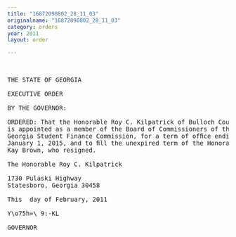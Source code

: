 ```yaml
---
title: "16872090802_28_11_03"
originalname: "16872090802_28_11_03"
category: orders
year: 2011
layout: order

---
```

<pre>
 

THE STATE OF GEORGIA

EXECUTIVE ORDER

BY THE GOVERNOR:

ORDERED: That the Honorable Roy C. Kilpatrick of Bulloch County, Georgia,
is appointed as a member of the Board of Commissioners of the
Georgia Student Finance Commission, for a term of ofﬁce ending
January 1, 2015, and to ﬁll the unexpired term of the Honorable
Kay Brown, who resigned.

The Honorable Roy C. Kilpatrick

1730 Pulaski Highway
Statesboro, Georgia 30458

This  day of February, 2011

Y\o75h»\ 9:-KL

GOVERNOR

</pre>
